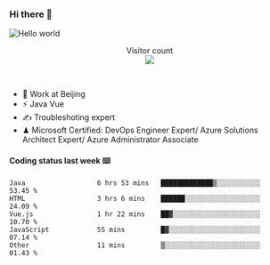### Hi there 👋

<img src="https://raw.githubusercontent.com/sagar-viradiya/sagar-viradiya/master/resources/banner.png" alt="Hello world">
<p align="center"> 
  Visitor count<br/>
  <img src="https://profile-counter.glitch.me/youszoe/count.svg" />
</p>
<br/>

- 🍻 Work at Beijing 
- ⚡ Java Vue
- ✍️ Troubleshoting expert
- ♟  Microsoft Certified: DevOps Engineer Expert/ Azure Solutions Architect Expert/ Azure Administrator Associate

#### Coding status last week ⌨️

<!--START_SECTION:waka-->

```text
Java                  6 hrs 53 mins   █████████████▒░░░░░░░░░░░   53.45 %
HTML                  3 hrs 6 mins    ██████░░░░░░░░░░░░░░░░░░░   24.09 %
Vue.js                1 hr 22 mins    ██▓░░░░░░░░░░░░░░░░░░░░░░   10.70 %
JavaScript            55 mins         █▓░░░░░░░░░░░░░░░░░░░░░░░   07.14 %
Other                 11 mins         ▒░░░░░░░░░░░░░░░░░░░░░░░░   01.43 %
```

<!--END_SECTION:waka-->

<br/>
<center><img src="http://ghchart.rshah.org/409ba5/yousazoe" alt="" /></center>


